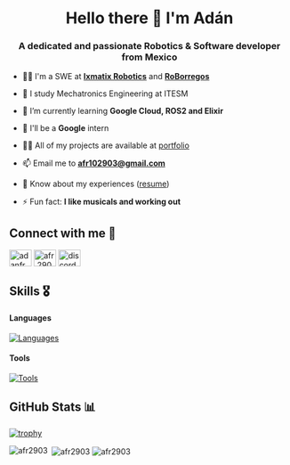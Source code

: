 
<h1 align="center">Hello there 👾 I'm Adán</h1>
<h3 align="center">A dedicated and passionate Robotics & Software developer from Mexico</h3>

<!--
<picture>
  <source media="(prefers-color-scheme: dark)" srcset="https://github-profile-trophy.vercel.app/?username=afr2903&column=5&row=1&margin-w=10&theme=onedark">
  <source media="(prefers-color-scheme: light)" srcset="https://github-profile-trophy.vercel.app/?username=afr2903&column=5&row=1&margin-w=10">
  <img src="https://github-profile-trophy.vercel.app/?username=afr2903&column=5&row=1&margin-w=10&theme=onedark" alt="afr2903" />
</picture>-->


- 🧑‍💻 I'm a SWE at [**Ixmatix Robotics**](https://github.com/IXMATIX) and [**RoBorregos**](https://github.com/RoBorregos/)

- 📖 I study Mechatronics Engineering at ITESM

- 🌱 I’m currently learning **Google Cloud, ROS2 and Elixir**

- 🔭 I'll be a **Google** intern

- 👨‍💻 All of my projects are available at [portfolio](https://afr2903.github.io/portfolio/)

- 📫 Email me to **afr102903@gmail.com**

- 📄 Know about my experiences ([resume](https://afr2903.github.io/portfolio/Adan_Flores_resume.pdf))

- ⚡ Fun fact: **I like musicals and working out**

<h2 align="left">Connect with me 🤝</h2>
<p align="left">
<a href="https://linkedin.com/in/adanfr" target="blank"><img align="center" src="https://raw.githubusercontent.com/rahuldkjain/github-profile-readme-generator/master/src/images/icons/Social/linked-in-alt.svg" alt="adanfr" height="30" width="40" /></a>
<a href="https://instagram.com/afr.2903" target="blank"><img align="center" src="https://raw.githubusercontent.com/rahuldkjain/github-profile-readme-generator/master/src/images/icons/Social/instagram.svg" alt="afr.2903" height="30" width="40" /></a>
<a href="https://discordapp.com/users/476898916802232323" target="blank"><img align="center" src="https://raw.githubusercontent.com/rahuldkjain/github-profile-readme-generator/master/src/images/icons/Social/discord.svg" alt="discordapp.com/users/476898916802232323" height="30" width="40" /></a>
</p>

<h2>Skills 🎖️</h2>

#### Languages
[![Languages](https://skillicons.dev/icons?i=cpp,py,java,js,cs,c,elixir,latex,matlab,php)](https://skillicons.dev)

#### Tools
[![Tools](https://skillicons.dev/icons?i=ros,opencv,gcp,tensorflow,unity,sklearn,pytorch,git,docker,linux,arduino,raspberrypi,html,laravel,anaconda,blender,powershell,vscode)](https://skillicons.dev)


<!-- GitHub profile Stats -->
<h2>GitHub Stats 📊</h2>

[![trophy](https://github-profile-trophy.vercel.app/?username=afr2903&theme=dracula&rank=-D,-C,-?&margin-w=10)](https://github.com/ryo-ma/github-profile-trophy)

<picture>
  <source media="(prefers-color-scheme: dark)" srcset="https://github-readme-stats.vercel.app/api/top-langs?username=afr2903&show_icons=true&locale=en&layout=compact&theme=onedark">
  <source media="(prefers-color-scheme: light)" srcset="https://github-readme-stats.vercel.app/api/top-langs?username=afr2903&show_icons=true&locale=en&layout=compact">
  <img align="left" src="https://github-readme-stats.vercel.app/api/top-langs?username=afr2903&show_icons=true&locale=en&layout=compact&theme=onedark" alt="afr2903" />
</picture>

<picture>
  <source media="(prefers-color-scheme: dark)" srcset="https://github-readme-stats.vercel.app/api?username=afr2903&show_icons=true&locale=en&theme=onedark">
  <source media="(prefers-color-scheme: light)" srcset="https://github-readme-stats.vercel.app/api?username=afr2903&show_icons=true&locale=en">
  &nbsp;<img align="center" src="https://github-readme-stats.vercel.app/api?username=afr2903&show_icons=true&locale=en&theme=onedark" alt="afr2903" />
</picture>

<picture>
  <source media="(prefers-color-scheme: dark)" srcset="https://github-readme-streak-stats.herokuapp.com/?user=afr2903&theme=onedark">
  <source media="(prefers-color-scheme: light)" srcset="https://github-readme-streak-stats.herokuapp.com/?user=afr2903">
  <img align="center" src="https://github-readme-streak-stats.herokuapp.com/?user=afr2903&theme=onedark" alt="afr2903" />
</picture>
